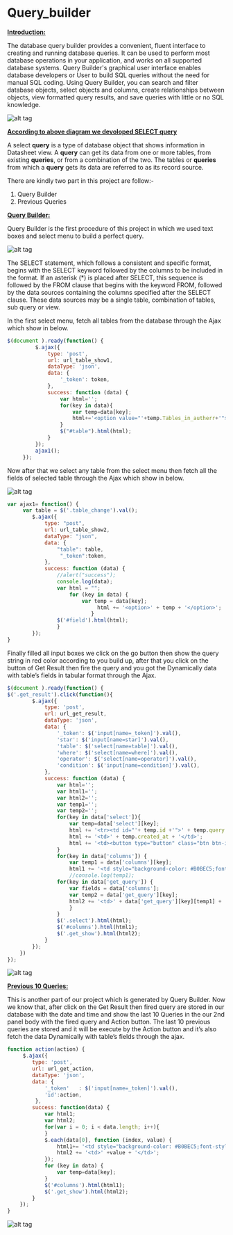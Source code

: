 # Query_builder

**<ins>Introduction:</ins>**

The database query builder provides a convenient, fluent interface to creating and running database queries. It can be used to perform most database operations in your application, and works on all supported database systems.
Query Builder's graphical user interface enables database developers or User to build SQL queries without the need for manual SQL coding. Using Query Builder, you can search and filter database objects, select objects and columns, create relationships between objects, view formatted query results, and save queries with little or no SQL knowledge.


![alt tag](https://github.com/Rahul9098/Query_builder/blob/master/public/img/Capture.PNG)

**<ins>According to above diagram we devoloped SELECT query</ins>**

A select **query** is a type of database object that shows information in Datasheet view. A **query** can get its data from one or more tables, from existing **queries**, or from a combination of the two. The tables or **queries** from which a **query** gets its data are referred to as its record source.

There are kindly two part in this project are follow:-

1. Query Builder
2. Previous Queries


**<ins>Query Builder:</ins>**

Query Builder is the first procedure of this project in which we used text boxes and select menu to build a perfect query.

![alt tag](https://github.com/Rahul9098/Query_builder/blob/master/public/img/Capture3.PNG)

The SELECT statement, which follows a consistent and specific format, begins with the SELECT keyword followed by the columns to be included in the format. If an asterisk (*) is placed after SELECT, this sequence is followed by the FROM clause that begins with the keyword FROM, followed by the data sources containing the columns specified after the SELECT clause. These data sources may be a single table, combination of tables, sub query or view.


In the first select menu, fetch all tables from the database through the Ajax which show in below.

```javascript
$(document ).ready(function() {
         $.ajax({
             type: 'post',
             url: url_table_show1,
             dataType: 'json',
             data: {
                 '_token': token,
             },
             success: function (data) {
                 var html='';
                 for(key in data){
                     var temp=data[key];
                     html+='<option value="'+temp.Tables_in_autherr+'">'+temp.Tables_in_autherr+'</option>';
                 }
                 $("#table").html(html);
             }
         });
         ajax1();
     });
```

Now after that we select any table from the select menu then fetch all the fields of selected table through the Ajax which show in below.

![alt tag](https://github.com/Rahul9098/Query_builder/blob/master/public/img/Capture2.PNG)


```javascript
var ajax1= function() {
     var table = $('.table_change').val();
        $.ajax({
            type: "post",
            url: url_table_show2,
            dataType: "json",
            data: {
                "table": table,
                 "_token":token,
            },
            success: function (data) {
                //alert("success");
                console.log(data);
                var html = "";
                    for (key in data) {
                        var temp = data[key];
                             html += '<option>' + temp + '</option>';
                           }
                $('#field').html(html);
                }
        });
}

```

Finally filled all input boxes we click on the go button then show the query string in red color according to you build up, after that you click on the button of Get Result then fire the query and  you got the Dynamically data with table’s fields in tabular format through the Ajax.

```javascript
$(document ).ready(function() {
$('.get_result').click(function(){
        $.ajax({
            type: 'post',
            url: url_get_result,
            dataType: 'json',
            data: {
                '_token': $('input[name=_token]').val(),
                'star': $('input[name=star]').val(),
                'table': $('select[name=table]').val(),
                'where': $('select[name=where]').val(),
                'operator': $('select[name=operator]').val(),
                'condition': $('input[name=condition]').val(),
            },
            success: function (data) {
                var html='';
                var html1='';
                var html2='';
                var temp1='';
                var temp2='';
                for(key in data['select']){
                    var temp=data['select'][key];
                    html += '<tr><td id="'+ temp.id +'">' + temp.query + '</td>';
                    html += '<td>' + temp.created_at + '</td>';
                    html += '<td><button type="button" class="btn btn-info" id="act"  onclick="action('+ temp.id +');" >Action</button></td> </tr>';
                }
                for(key in data['columns']) {
                    var temp1 = data['columns'][key];
                    html1 += '<td style="background-color: #B0BEC5;font-style:normal">' + temp1 + '</td>';
                    //console.log(temp1);
                for(key in data['get_query']) {
                    var fields = data['columns'];
                    var temp2 = data['get_query'][key];
                    html2 += '<td>' + data['get_query'][key][temp1] + '</td>';
                    }
                }
                $('.select').html(html);
                $('#columns').html(html1);
                $('.get_show').html(html2);
            }
        });
    })
});

```
![alt tag](https://github.com/Rahul9098/Query_builder/blob/master/public/img/Capture5.PNG)

**<ins>Previous 10 Queries:</ins>**

This is another part of our project which is generated by Query Builder. Now we know that, after click on the Get Result then fired query are stored in our database with the date and time and show the last 10 Queries in the our 2nd  panel body with the fired query and Action button.
 				The last 10 previous queries are stored and it will be execute by the Action button and it’s also fetch the data Dynamically with table’s fields through the ajax.

```javascript
function action(action) {
     $.ajax({
        type: 'post',
        url: url_get_action,
        dataType: 'json',
        data: {
            '_token'   : $('input[name=_token]').val(),
            'id':action,
         },
        success: function(data) {
            var html1;
            var html2;
            for(var i = 0; i < data.length; i++){
            }
            $.each(data[0], function (index, value) {
                html1+= '<td style="background-color: #B0BEC5;font-style:normal">' + index + '</td>';
                html2 += '<td>' +value + '</td>';
            });
            for (key in data) {
                var temp=data[key];
            }
            $('#columns').html(html1);
            $('.get_show').html(html2);
        }
    });
}
```

![alt tag](https://github.com/Rahul9098/Query_builder/blob/master/public/img/Capture6.PNG)

